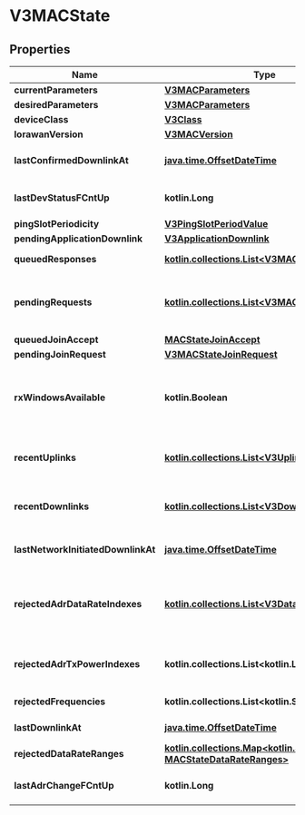 
# V3MACState

## Properties
Name | Type | Description | Notes
------------ | ------------- | ------------- | -------------
**currentParameters** | [**V3MACParameters**](V3MACParameters.md) |  |  [optional]
**desiredParameters** | [**V3MACParameters**](V3MACParameters.md) |  |  [optional]
**deviceClass** | [**V3Class**](V3Class.md) |  |  [optional]
**lorawanVersion** | [**V3MACVersion**](V3MACVersion.md) |  |  [optional]
**lastConfirmedDownlinkAt** | [**java.time.OffsetDateTime**](java.time.OffsetDateTime.md) | Time when the last confirmed downlink message or MAC command was scheduled. |  [optional]
**lastDevStatusFCntUp** | **kotlin.Long** | Frame counter value of last uplink containing DevStatusAns. |  [optional]
**pingSlotPeriodicity** | [**V3PingSlotPeriodValue**](V3PingSlotPeriodValue.md) |  |  [optional]
**pendingApplicationDownlink** | [**V3ApplicationDownlink**](V3ApplicationDownlink.md) |  |  [optional]
**queuedResponses** | [**kotlin.collections.List&lt;V3MACCommand&gt;**](V3MACCommand.md) | Queued MAC responses. Regenerated on each uplink. |  [optional]
**pendingRequests** | [**kotlin.collections.List&lt;V3MACCommand&gt;**](V3MACCommand.md) | Pending MAC requests(i.e. sent requests, for which no response has been received yet). Regenerated on each downlink. |  [optional]
**queuedJoinAccept** | [**MACStateJoinAccept**](MACStateJoinAccept.md) |  |  [optional]
**pendingJoinRequest** | [**V3MACStateJoinRequest**](V3MACStateJoinRequest.md) |  |  [optional]
**rxWindowsAvailable** | **kotlin.Boolean** | Whether or not Rx windows are expected to be open. Set to true every time an uplink is received. Set to false every time a successful downlink scheduling attempt is made. |  [optional]
**recentUplinks** | [**kotlin.collections.List&lt;V3UplinkMessage&gt;**](V3UplinkMessage.md) | Recent data uplink messages sorted by time. The number of messages stored may depend on configuration. |  [optional]
**recentDownlinks** | [**kotlin.collections.List&lt;V3DownlinkMessage&gt;**](V3DownlinkMessage.md) | Recent data downlink messages sorted by time. The number of messages stored may depend on configuration. |  [optional]
**lastNetworkInitiatedDownlinkAt** | [**java.time.OffsetDateTime**](java.time.OffsetDateTime.md) | Time when the last network-initiated downlink message was scheduled. |  [optional]
**rejectedAdrDataRateIndexes** | [**kotlin.collections.List&lt;V3DataRateIndex&gt;**](V3DataRateIndex.md) | ADR Data rate index values rejected by the device. Reset each time &#x60;current_parameters.channels&#x60; change. Elements are sorted in ascending order. |  [optional]
**rejectedAdrTxPowerIndexes** | **kotlin.collections.List&lt;kotlin.Long&gt;** | ADR TX output power index values rejected by the device. Elements are sorted in ascending order. |  [optional]
**rejectedFrequencies** | **kotlin.collections.List&lt;kotlin.String&gt;** | Frequencies rejected by the device. |  [optional]
**lastDownlinkAt** | [**java.time.OffsetDateTime**](java.time.OffsetDateTime.md) | Time when the last downlink message was scheduled. |  [optional]
**rejectedDataRateRanges** | [**kotlin.collections.Map&lt;kotlin.String, MACStateDataRateRanges&gt;**](MACStateDataRateRanges.md) | Data rate ranges rejected by the device per frequency. |  [optional]
**lastAdrChangeFCntUp** | **kotlin.Long** | Frame counter of uplink, which confirmed the last ADR parameter change. |  [optional]



